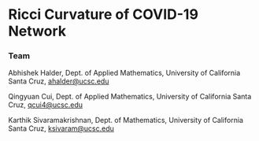 # Ricci Curvature of COVID-19 Network

### Team
Abhishek Halder, Dept. of Applied Mathematics, University of California Santa Cruz, ahalder@ucsc.edu

Qingyuan Cui, Dept. of Applied Mathematics, University of California Santa Cruz, qcui4@ucsc.edu

Karthik Sivaramakrishnan, Dept. of Mathematics, University of California Santa Cruz, ksivaram@ucsc.edu
